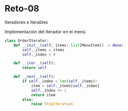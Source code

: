 # Reto-08
Iteradores e Iterables

Implementación del Iterador en el menú.

```python
class OrderIterator:
    def __init__(self, items: list[MenuItem]) -> None:
        self._items = items
        self._index = 0

    def __iter__(self):
        return self

    def __next__(self):
        if self._index < len(self._items):
            item = self._items[self._index]
            self._index += 1
            return item
        else:
            raise StopIteration
```  
